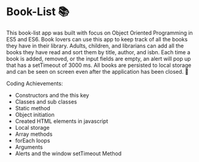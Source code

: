 # Book-List 📚

This book-list app was built with focus on Object Oriented Programming in ES5 and ES6. Book lovers can use this app to keep track of all the books they have in their library. 
Adults, children, and librarians can add all the books they have read and sort them by title, author, and isbn. Each time a book is added, removed, or the input 
fields are empty, an alert will pop up that has a setTimeout of 3000 ms. All books are persisted to local storage and can be seen on screen even after the application has been closed. 🧐

Coding Achievements:

-  Constructors and the this key
-  Classes and sub classes
-  Static method
-  Object initiation
-  Created HTML elements in javascript
-  Local storage
-  Array methods
-  forEach loops
-  Arguments
-  Alerts and the window setTimeout Method
